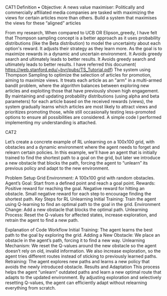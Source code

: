 CAT1
Definition • Objective: A news value maximiser: Politically and commercially affiliated media companies are tasked with maximizing the views for certain articles more than others. Build a system that maximises the views for these “aligned” articles

From my research, When compared to UCB OR Elipson_greedy, I have felt that Thompson sampling concept is a better approach as it uses probability distributions (like the Beta distribution) to model the uncertainty about each option's reward. It adjusts their strategy as they learn more. As the goal is to maximize rewards in a dynamic and uncertain environment. It Avoids greedy search and ultimately leads to better results.
It Avoids greedy search and ultimately leads to better results. I have referred this document( https://web.stanford.edu/~bvr/pubs/TS_Tutorial.pdf)
The system using Thompson Sampling to optimize the selection of articles for promotion, aiming to maximize views. It treats each article as an "arm" in a multi-armed bandit problem, where the algorithm balances between exploring new articles and exploiting those that have previously shown high engagement. By maintaining and updating probability distributions (using alpha and beta parameters) for each article based on the received rewards (views), the system gradually learns which articles are most likely to attract views and prioritizes promoting those, while still occasionally testing less-promoted options to ensure all possibilities are considered.
A simple code I performed implementing my understanding is attached.


CAT2

Let’s create a concrete example of RL unlearning on a 100x100 grid, with obstacles and a dynamic environment where the agent needs to forget and relearn certain policies. In this example, we'll have an agent that is initially trained to find the shortest path to a goal on the grid, but later we introduce a new obstacle that blocks the path, forcing the agent to “unlearn” its previous policy and adapt to the new environment.

Problem Setup
Grid Environment: A 100x100 grid with random obstacles.
Agent’s Goal: Start from a defined point and reach a goal point.
Rewards:
Positive reward for reaching the goal.
Negative reward for hitting an obstacle.
Small negative reward for each step to encourage finding the shortest path.
Key Steps for RL Unlearning
Initial Training: Train the agent using Q-learning to find an optimal path to the goal in the grid.
Environment Change: Add a new obstacle that blocks the optimal path.
Unlearning Process: Reset the Q-values for affected states, increase exploration, and retrain the agent to find a new path.

Explanation of Code Workflow
Initial Training: The agent learns the best path to the goal by exploring the grid.
Adding a New Obstacle: We place an obstacle in the agent’s path, forcing it to find a new way.
Unlearning Mechanism:
We reset the Q-values around the new obstacle so the agent doesn’t rely on old, invalid information.
We also increase exploration, so the agent tries different routes instead of sticking to previously learned paths.
Retraining: The agent explores new paths and learns a new policy that avoids the newly introduced obstacle.
Results and Adaptation
This process helps the agent “unlearn” outdated paths and learn a new optimal route that adapts to the updated environment. By adjusting exploration and selectively resetting Q-values, the agent can efficiently adapt without relearning everything from scratch.
